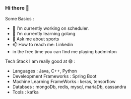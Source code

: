 ### Hi there 👋

<!--
**ramantayal12/ramantayal12** is a ✨ _special_ ✨ repository because its `README.md` (this file) appears on your GitHub profile.
-->
Some Basics : 

- 🔭 I’m currently working on scheduler.
- 🌱 I’m currently learning golang
- 💬 Ask me about sports
- 📫 How to reach me: Linkedin
- in the free time you can find me playing badminton

Tech Stack I am really good at 😄 : 

- Languages : Java, C++, Python
- Develeopment Frameworks : Spring Boot
- Machine Learning FrameWorks : keras, tensorflow
- Databses : mongoDb, redis, mysql, mariaDb, cassandra
- Tools : kafka
